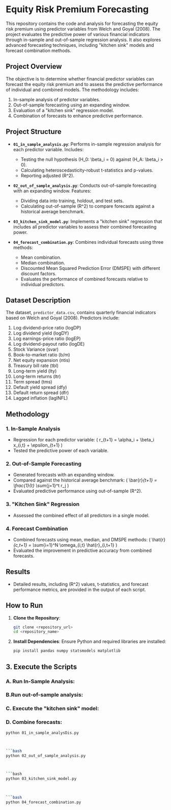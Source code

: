# Equity Risk Premium Forecasting

This repository contains the code and analysis for forecasting the equity risk premium using predictor variables from Welch and Goyal (2008). The project evaluates the predictive power of various financial indicators through in-sample and out-of-sample regression analysis. It also explores advanced forecasting techniques, including "kitchen sink" models and forecast combination methods.

## Project Overview

The objective is to determine whether financial predictor variables can forecast the equity risk premium and to assess the predictive performance of individual and combined models. The methodology includes:
1. In-sample analysis of predictor variables.
2. Out-of-sample forecasting using an expanding window.
3. Evaluation of a "kitchen sink" regression model.
4. Combination of forecasts to enhance predictive performance.

## Project Structure

- **`01_in_sample_analysis.py`**: Performs in-sample regression analysis for each predictor variable. Includes:
  - Testing the null hypothesis \(H_0: \beta_i = 0\) against \(H_A: \beta_i > 0\).
  - Calculating heteroscedasticity-robust t-statistics and p-values.
  - Reporting adjusted \(R^2\).

- **`02_out_of_sample_analysis.py`**: Conducts out-of-sample forecasting with an expanding window. Features:
  - Dividing data into training, holdout, and test sets.
  - Calculating out-of-sample \(R^2\) to compare forecasts against a historical average benchmark.

- **`03_kitchen_sink_model.py`**: Implements a "kitchen sink" regression that includes all predictor variables to assess their combined forecasting power.

- **`04_forecast_combination.py`**: Combines individual forecasts using three methods:
  - Mean combination.
  - Median combination.
  - Discounted Mean Squared Prediction Error (DMSPE) with different discount factors.
  - Evaluates the performance of combined forecasts relative to individual predictors.

## Dataset Description

The dataset, `predictor_data.csv`, contains quarterly financial indicators based on Welch and Goyal (2008). Predictors include:
1. Log dividend-price ratio (logDP)
2. Log dividend yield (logDY)
3. Log earnings-price ratio (logEP)
4. Log dividend-payout ratio (logDE)
5. Stock Variance (svar)
6. Book-to-market ratio (b/m)
7. Net equity expansion (ntis)
8. Treasury bill rate (tbl)
9. Long-term yield (lty)
10. Long-term returns (ltr)
11. Term spread (tms)
12. Default yield spread (dfy)
13. Default return spread (dfr)
14. Lagged inflation (lagINFL)

## Methodology

### 1. In-Sample Analysis
- Regression for each predictor variable:
  \( r_{t+1} = \alpha_i + \beta_i x_{i,t} + \epsilon_{t+1} \)
- Tested the predictive power of each variable.

### 2. Out-of-Sample Forecasting
- Generated forecasts with an expanding window.
- Compared against the historical average benchmark:
  \( \bar{r}_{t+1} = \frac{1}{t} \sum_{j=1}^t r_j \)
- Evaluated predictive performance using out-of-sample \(R^2\).

### 3. "Kitchen Sink" Regression
- Assessed the combined effect of all predictors in a single model.

### 4. Forecast Combination
- Combined forecasts using mean, median, and DMSPE methods:
  \( \hat{r}_{c,t+1} = \sum_{i=1}^N \omega_{i,t} \hat{r}_{i,t+1} \)
- Evaluated the improvement in predictive accuracy from combined forecasts.

## Results

- Detailed results, including \(R^2\) values, t-statistics, and forecast performance metrics, are provided in the output of each script.

## How to Run

1. **Clone the Repository**:
   ```bash
   git clone <repository_url>
   cd <repository_name>

2. **Install Dependencies**: Ensure Python and required libraries are installed:
    ```bash
    pip install pandas numpy statsmodels matplotlib
    
## 3. Execute the Scripts

### A. Run In-Sample Analysis:

### B.Run out-of-sample analysis:

### C. Execute the "kitchen sink" model:


### D. Combine forecasts:




```bash
python 01_in_sample_analysDis.py


   
```bash
python 02_out_of_sample_analysis.py



```bash
python 03_kitchen_sink_model.py

   
    
```bash
python 04_forecast_combination.py





